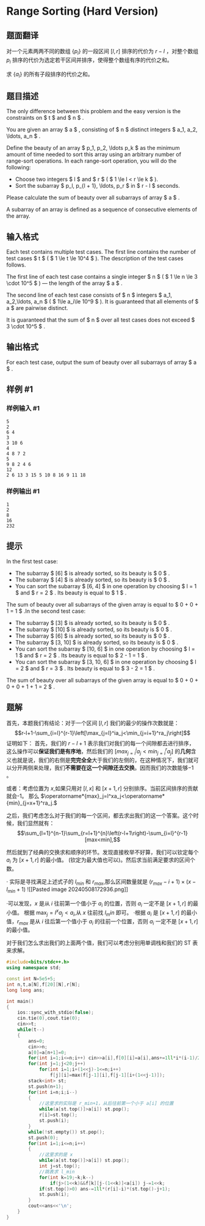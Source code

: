 # Range Sorting (Hard Version)

## 题面翻译

对一个元素两两不同的数组 $\{p_i\}$ 的一段区间 $[l,r]$ 排序的代价为 $r-l$ ，对整个数组 $p_i$ 排序的代价为选定若干区间并排序，使得整个数组有序的代价之和。

求 $\{a_i\}$ 的所有子段排序的代价之和。

## 题目描述

The only difference between this problem and the easy version is the constraints on $ t $ and $ n $ .

You are given an array $ a $ , consisting of $ n $ distinct integers $ a_1, a_2, \ldots, a_n $ .

Define the beauty of an array $ p_1, p_2, \ldots p_k $ as the minimum amount of time needed to sort this array using an arbitrary number of range-sort operations. In each range-sort operation, you will do the following:

- Choose two integers $ l $ and $ r $ ( $ 1 \le l < r \le k $ ).
- Sort the subarray $ p_l, p_{l + 1}, \ldots, p_r $ in $ r - l $ seconds.

Please calculate the sum of beauty over all subarrays of array $ a $ .

A subarray of an array is defined as a sequence of consecutive elements of the array.

## 输入格式

Each test contains multiple test cases. The first line contains the number of test cases $ t $ ( $ 1 \le t \le 10^4 $ ). The description of the test cases follows.

The first line of each test case contains a single integer $ n $ ( $ 1 \le n \le 3 \cdot 10^5 $ ) — the length of the array $ a $ .

The second line of each test case consists of $ n $ integers $ a_1, a_2,\ldots, a_n $ ( $ 1\le a_i\le 10^9 $ ). It is guaranteed that all elements of $ a $ are pairwise distinct.

It is guaranteed that the sum of $ n $ over all test cases does not exceed $ 3 \cdot 10^5 $ .

## 输出格式

For each test case, output the sum of beauty over all subarrays of array $ a $ .

## 样例 #1

### 样例输入 #1

```
5
2
6 4
3
3 10 6
4
4 8 7 2
5
9 8 2 4 6
12
2 6 13 3 15 5 10 8 16 9 11 18
```

### 样例输出 #1

```
1
2
8
16
232
```

## 提示

In the first test case:

- The subarray $ [6] $ is already sorted, so its beauty is $ 0 $ .
- The subarray $ [4] $ is already sorted, so its beauty is $ 0 $ .
- You can sort the subarray $ [6, 4] $ in one operation by choosing $ l = 1 $ and $ r = 2 $ . Its beauty is equal to $ 1 $ .

 The sum of beauty over all subarrays of the given array is equal to $ 0 + 0 + 1 = 1 $ .In the second test case:

- The subarray $ [3] $ is already sorted, so its beauty is $ 0 $ .
- The subarray $ [10] $ is already sorted, so its beauty is $ 0 $ .
- The subarray $ [6] $ is already sorted, so its beauty is $ 0 $ .
- The subarray $ [3, 10] $ is already sorted, so its beauty is $ 0 $ .
- You can sort the subarray $ [10, 6] $ in one operation by choosing $ l = 1 $ and $ r = 2 $ . Its beauty is equal to $ 2 - 1 = 1 $ .
- You can sort the subarray $ [3, 10, 6] $ in one operation by choosing $ l = 2 $ and $ r = 3 $ . Its beauty is equal to $ 3 - 2 = 1 $ .

 The sum of beauty over all subarrays of the given array is equal to $ 0 + 0 + 0 + 0 + 1 + 1 = 2 $ .
## 题解
首先，本题我们有结论：对于一个区间 $[l,r]$ 我们的最少的操作次数就是：$$r-l+1-\sum_{i=l}^{r-1}\left[\max_{j=l}^ia_j<\min_{j=i+1}^ra_j\right]$$
证明如下：
首先，我们的 $r-l+1$ 表示我们对我们的每一个间隙都去进行排序，这么操作可以**保证我们是有序地**，然后我们的 $[max_{j=l}^i a_{j}<min_{j=i}^ra_{j}]$ 的**几何**含义也就是说，我们的右侧是**完完全全**大于我们的左侧的，在这种情况下，我们就可以分开两侧来处理，我们**不需要在这一个间隙还去交换**。因而我们的次数能够$-1$ 。

或者：考虑位置为 $x$,如果只用对 $[l,x]$ 和 $[x+1,r]$ 分别排序。当前区间排序的贡献就会-1。
那么 $\operatorname*{max}_j=l^xa_j<\operatorname*{min}_{j=x+1}^ra_j.$


之后，我们考虑怎么对于我们的每一个区间，都去求出我们的这一个答案。这个时候，我们显然就有：$$\sum_{l=1}^{n-1}\sum_{r=l+1}^{n}\left(r-l+1\right)-\sum_{i=l}^{r-1}[max<min],$$

然后就到了经典的交换求和顺序的环节。发现直接枚举不好算，我们可以钦定每个 $a_i$ 为 $[x+1,r]$ 的最小值。 (钦定为最大值也可以)。然后求当前满足要求的区间个数。


· 实际是寻找满足上述式子的 $l_{min}$ 和 $r_{max}$,那么区间数量就是 $(r_{max}-i+1)\times(x-l_{min}+1)$
![[Pasted image 20240508172936.png]]



·可以发现，$x$ 是从 $i$ 往前第一个值小于 $a_i$ 的位置，否则 $a_i$ 一定不是 $[x+1,r]$ 的最小值。
根据 $\operatorname*{max}_j=l^xa_j<a_i$,从 $x$ 往前找 $l_min$ 即可。
·根据 $a_i$ 是 $[x+1,r]$ 的最小值，$r_{max}$ 是从 $i$ 往后第一个值小于 $a_i$ 的往前一个位置，否则 $a_i$ 一定不是 $[x+1,r]$ 的最小值。

对于我们怎么求出我们的上面两个值，我们可以考虑分别用单调栈和我们的 ST 表来求解。
```cpp
#include<bits/stdc++.h>
using namespace std;

const int N=5e5+5;
int n,t,a[N],f[20][N],r[N];
long long ans;

int main()
{
    ios::sync_with_stdio(false);
    cin.tie(0),cout.tie(0);
    cin>>t;
    while(t--)
    {
        ans=0;
        cin>>n;
        a[0]=a[n+1]=0;
        for(int i=1;i<=n;i++) cin>>a[i],f[0][i]=a[i],ans+=1ll*i*(i-1)/2;
        for(int j=1;j<20;j++)
            for(int i=1;i+(1<<j)-1<=n;i++)
                f[j][i]=max(f[j-1][i],f[j-1][i+(1<<j-1)]);
        stack<int> st;
        st.push(n+1);
        for(int i=n;i;i--)
        {
            //这里求的实际是 r_min+1，从后往前第一个小于 a[i] 的位置
            while(a[st.top()]>a[i]) st.pop();
            r[i]=st.top();
            st.push(i);
        }
        while(!st.empty()) st.pop();
        st.push(0);
        for(int i=1;i<=n;i++)
        {
            //这里求的是 x
            while(a[st.top()]>a[i]) st.pop();
            int j=st.top();
            //跳表求 l_min
            for(int k=19;~k;k--)
                if(j>(1<<k)&&f[k][j-(1<<k)]<a[i]) j-=1<<k;
            if(st.top()>0) ans-=1ll*(r[i]-i)*(st.top()-j+1);
            st.push(i);
        }
        cout<<ans<<'\n';
    }
}
```